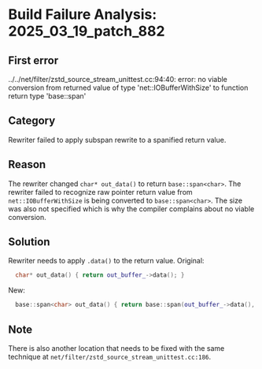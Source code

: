 # Build Failure Analysis: 2025_03_19_patch_882

## First error

../../net/filter/zstd_source_stream_unittest.cc:94:40: error: no viable conversion from returned value of type 'net::IOBufferWithSize' to function return type 'base::span<char>'

## Category
Rewriter failed to apply subspan rewrite to a spanified return value.

## Reason
The rewriter changed `char* out_data()` to return `base::span<char>`. The rewriter failed to recognize raw pointer return value from `net::IOBufferWithSize` is being converted to `base::span<char>`. The size was also not specified which is why the compiler complains about no viable conversion.

## Solution
Rewriter needs to apply `.data()` to the return value.
Original:
```c++
  char* out_data() { return out_buffer_->data(); }
```

New:
```c++
  base::span<char> out_data() { return base::span(out_buffer_->data(), out_buffer_size()); }
```

## Note
There is also another location that needs to be fixed with the same technique at
`net/filter/zstd_source_stream_unittest.cc:186`.